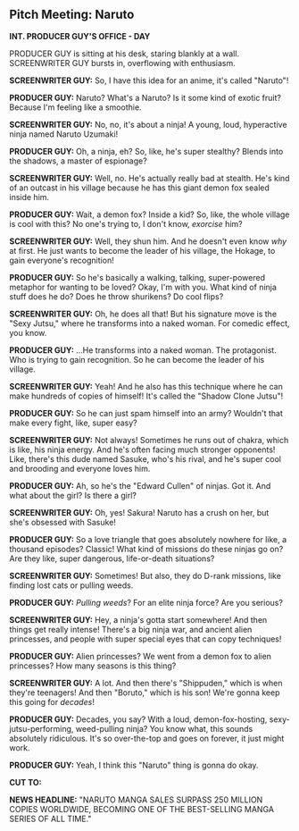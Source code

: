## Pitch Meeting: Naruto

**INT. PRODUCER GUY'S OFFICE - DAY**

PRODUCER GUY is sitting at his desk, staring blankly at a wall. SCREENWRITER GUY bursts in, overflowing with enthusiasm.

**SCREENWRITER GUY:** So, I have this idea for an anime, it's called "Naruto"!

**PRODUCER GUY:** Naruto? What's a Naruto? Is it some kind of exotic fruit? Because I'm feeling like a smoothie.

**SCREENWRITER GUY:** No, no, it's about a ninja! A young, loud, hyperactive ninja named Naruto Uzumaki!

**PRODUCER GUY:** Oh, a ninja, eh? So, like, he's super stealthy? Blends into the shadows, a master of espionage?

**SCREENWRITER GUY:** Well, no. He's actually really bad at stealth. He's kind of an outcast in his village because he has this giant demon fox sealed inside him.

**PRODUCER GUY:** Wait, a demon fox? Inside a kid? So, like, the whole village is cool with this? No one's trying to, I don't know, *exorcise* him?

**SCREENWRITER GUY:** Well, they shun him. And he doesn't even know *why* at first. He just wants to become the leader of his village, the Hokage, to gain everyone's recognition!

**PRODUCER GUY:** So he's basically a walking, talking, super-powered metaphor for wanting to be loved? Okay, I'm with you. What kind of ninja stuff does he do? Does he throw shurikens? Do cool flips?

**SCREENWRITER GUY:** Oh, he does all that! But his signature move is the "Sexy Jutsu," where he transforms into a naked woman. For comedic effect, you know.

**PRODUCER GUY:** ...He transforms into a naked woman. The protagonist. Who is trying to gain recognition. So he can become the leader of his village.

**SCREENWRITER GUY:** Yeah! And he also has this technique where he can make hundreds of copies of himself! It's called the "Shadow Clone Jutsu"!

**PRODUCER GUY:** So he can just spam himself into an army? Wouldn't that make every fight, like, super easy?

**SCREENWRITER GUY:** Not always! Sometimes he runs out of chakra, which is like, his ninja energy. And he's often facing much stronger opponents! Like, there's this dude named Sasuke, who's his rival, and he's super cool and brooding and everyone loves him.

**PRODUCER GUY:** Ah, so he's the "Edward Cullen" of ninjas. Got it. And what about the girl? Is there a girl?

**SCREENWRITER GUY:** Oh, yes! Sakura! Naruto has a crush on her, but she's obsessed with Sasuke!

**PRODUCER GUY:** So a love triangle that goes absolutely nowhere for like, a thousand episodes? Classic! What kind of missions do these ninjas go on? Are they like, super dangerous, life-or-death situations?

**SCREENWRITER GUY:** Sometimes! But also, they do D-rank missions, like finding lost cats or pulling weeds.

**PRODUCER GUY:** *Pulling weeds*? For an elite ninja force? Are you serious?

**SCREENWRITER GUY:** Hey, a ninja's gotta start somewhere! And then things get really intense! There's a big ninja war, and ancient alien princesses, and people with super special eyes that can copy techniques!

**PRODUCER GUY:** Alien princesses? We went from a demon fox to alien princesses? How many seasons is this thing?

**SCREENWRITER GUY:** A lot. And then there's "Shippuden," which is when they're teenagers! And then "Boruto," which is his son! We're gonna keep this going for *decades*!

**PRODUCER GUY:** Decades, you say? With a loud, demon-fox-hosting, sexy-jutsu-performing, weed-pulling ninja? You know what, this sounds absolutely ridiculous. It's so over-the-top and goes on forever, it just might work.

**PRODUCER GUY:** Yeah, I think this "Naruto" thing is gonna do okay.

**CUT TO:**

**NEWS HEADLINE:** "NARUTO MANGA SALES SURPASS 250 MILLION COPIES WORLDWIDE, BECOMING ONE OF THE BEST-SELLING MANGA SERIES OF ALL TIME."